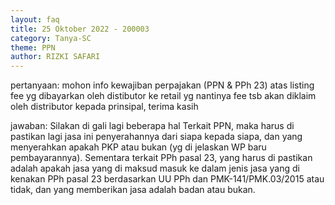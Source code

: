 ```yaml
---
layout: faq
title: 25 Oktober 2022 - 200003
category: Tanya-SC
theme: PPN
author: RIZKI SAFARI
---
```


pertanyaan:
mohon info kewajiban perpajakan (PPN & PPh 23) atas listing fee yg dibayarkan oleh distibutor ke retail yg nantinya fee tsb akan diklaim oleh distributor kepada prinsipal, terima kasih

jawaban:
Silakan di gali lagi beberapa hal Terkait PPN, maka harus di pastikan lagi jasa ini penyerahannya dari siapa kepada siapa, dan yang menyerahkan apakah PKP atau bukan (yg di jelaskan WP baru pembayarannya). Sementara terkait PPh pasal 23, yang harus di pastikan adalah apakah jasa yang di maksud masuk ke dalam jenis jasa yang di kenakan PPh pasal 23 berdasarkan UU PPh dan PMK-141/PMK.03/2015 atau tidak, dan yang memberikan jasa adalah badan atau bukan.